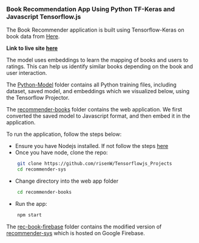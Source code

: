 ### Book Recommendation App Using Python TF-Keras and Javascript Tensorflow.js


The Book Recommender application is built using Tensorflow-Keras on book data from [Here](https://www.kaggle.com/zygmunt/goodbooks-10k).

__Link to live site [here](https://book-recommender-b4090.web.app/)__

The model uses embeddings to learn the mapping of books and users to ratings. This can help us identify similar books depending on the book and user interaction.

The [Python-Model](/Python-Model) folder contains all Python training files, including dataset, saved model, and embeddings which we visualized below, using the Tensorflow Projector.


The [recommender-books]() folder contains the web application. We first converted the saved model to Javascript format, and then embed it in the application.

To run the application, follow the steps below:

- Ensure you have Nodejs installed. If not follow the steps [here](https://nodejs.org/en/)
- Once you have node, clone the repo:

```bash
    git clone https://github.com/risenW/Tensorflowjs_Projects
    cd recommender-sys
```

- Change directory into the web app folder

```bash
    cd recommender-books
```

- Run the app:

```bash
    npm start
```


The [rec-book-firebase](/rec-book-firebase) folder contains the modified version of [recommender-sys](/recommender-sys) which is hosted on Google Firebase.
